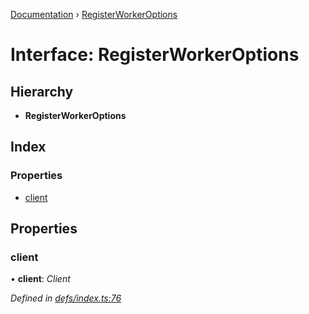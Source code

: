[Documentation](../README.md) › [RegisterWorkerOptions](registerworkeroptions.md)

# Interface: RegisterWorkerOptions

## Hierarchy

* **RegisterWorkerOptions**

## Index

### Properties

* [client](registerworkeroptions.md#client)

## Properties

###  client

• **client**: *Client*

*Defined in [defs/index.ts:76](https://github.com/badbatch/graphql-box/blob/892c06a/packages/worker-client/src/defs/index.ts#L76)*
